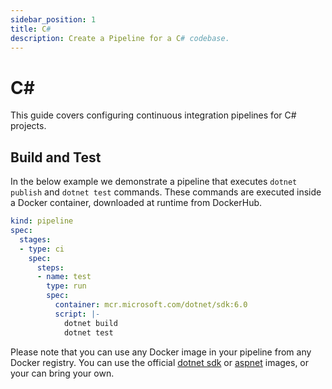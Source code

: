 ```yaml
---
sidebar_position: 1
title: C#
description: Create a Pipeline for a C# codebase.
---
```


# C#

This guide covers configuring continuous integration pipelines for C# projects.

## Build and Test

In the below example we demonstrate a pipeline that executes `dotnet publish` and `dotnet test` commands. These commands are executed inside a Docker container, downloaded at runtime from DockerHub.

```yaml {} showLineNumbers
kind: pipeline
spec:
  stages:
  - type: ci
    spec:
      steps:
      - name: test
        type: run
        spec:
          container: mcr.microsoft.com/dotnet/sdk:6.0
          script: |-
            dotnet build
            dotnet test
```

Please note that you can use any Docker image in your pipeline from any Docker registry. You can use the official [dotnet sdk](https://hub.docker.com/_/microsoft-dotnet-sdk/) or [aspnet](https://hub.docker.com/_/microsoft-dotnet-aspnet/) images, or your can bring your own.
